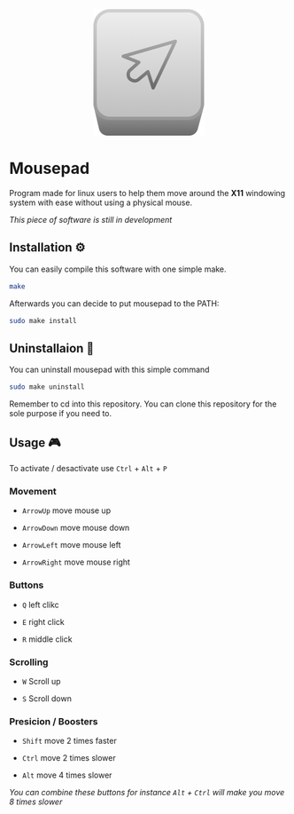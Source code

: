 <div align="center">
    <img src="img/logo.png" width="200" />
</div>



# Mousepad

Program made for linux users to help them move around the **X11** windowing system with ease without using a physical mouse.

_This piece of software is still in development_

## Installation ⚙️

You can easily compile this software with one simple make.

```bash
make
```

Afterwards you can decide to put mousepad to the PATH:

```bash
sudo make install
```

## Uninstallaion 🔧

You can uninstall mousepad with this simple command

```bash
sudo make uninstall
```

Remember to cd into this repository. You can clone this repository for the sole purpose if you need to.

## Usage 🎮

To activate / desactivate use `Ctrl` + `Alt` + `P`

### Movement

- `ArrowUp` move mouse up

- `ArrowDown` move mouse down

- `ArrowLeft` move mouse left

- `ArrowRight` move mouse right

### Buttons

- `Q` left clikc

- `E` right click

- `R` middle click

### Scrolling

- `W` Scroll up

- `S` Scroll down

### Presicion / Boosters

- `Shift` move 2 times faster

- `Ctrl` move 2 times slower

- `Alt` move 4 times slower

_You can combine these buttons for instance `Alt` + `Ctrl` will make you move 8 times slower_
